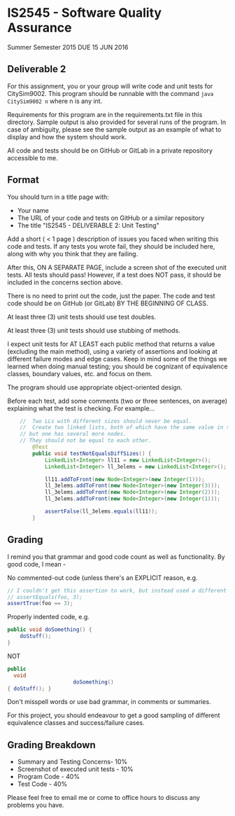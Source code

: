 # IS2545 - Software Quality Assurance
Summer Semester 2015
DUE 15 JUN 2016

## Deliverable 2

For this assignment, you or your group will write code and unit tests for CitySim9002.  This program should be runnable with the command `java CitySim9002 n` where n is any int.

Requirements for this program are in the requirements.txt file in this directory.  Sample output is also provided for several runs of the program.  In case of ambiguity, please see the sample output as an example of what to display and how the system should work.

All code and tests should be on GitHub or GitLab in a private repository accessible to me.

## Format
You should turn in a title page with:
* Your name
* The URL of your code and tests on GitHub or a similar repository
* The title "IS2545 - DELIVERABLE 2: Unit Testing"


Add a short ( < 1 page ) description of issues you faced when writing this code and tests.  If any tests you wrote fail, they should be included here, along with why you think that they are failing.

After this, ON A SEPARATE PAGE, include a screen shot of the executed unit tests.  All tests should pass!  However, if a test does NOT pass, it should be included in the concerns section above.

There is no need to print out the code, just the paper.  The code and test code should be on GitHub (or GitLab) BY THE BEGINNING OF CLASS.

At least three (3) unit tests should use test doubles.

At least three (3) unit tests should use stubbing of methods.

I expect unit tests for AT LEAST each public method that returns a value (excluding the main method), using a variety of assertions and looking at different failure modes and edge cases.  Keep in mind some of the things we learned when doing manual testing; you should be cognizant of equivalence classes, boundary values, etc. and focus on them.

The program should use appropriate object-oriented design.

Before each test, add some comments (two or three sentences, on average) explaining what the test is checking.  For example...

```java
	//  Two LLs with different sizes should never be equal.
	//  Create two linked lists, both of which have the same value in the initial node,
	// but one has several more nodes. 
	// They should not be equal to each other.
		@Test
		public void testNotEqualsDiffSizes() {
			LinkedList<Integer> ll11 = new LinkedList<Integer>();
			LinkedList<Integer> ll_3elems = new LinkedList<Integer>();

			ll11.addToFront(new Node<Integer>(new Integer(1)));
			ll_3elems.addToFront(new Node<Integer>(new Integer(3)));
			ll_3elems.addToFront(new Node<Integer>(new Integer(2)));
			ll_3elems.addToFront(new Node<Integer>(new Integer(1)));

			assertFalse(ll_3elems.equals(ll11));
		}
```

## Grading
I remind you that grammar and good code count as well as functionality.  By good code, I mean -

No commented-out code (unless there's an EXPLICIT reason, e.g.
```java
// I couldn't get this assertion to work, but instead used a different assertion, below
// assertEquals(foo, 3);
assertTrue(foo == 3);
```

Properly indented code, e.g.
```java
public void doSomething() {
    doStuff();
}
```
NOT
```java
public
  void
                     doSomething()
{ doStuff(); }
```

Don't misspell words or use bad grammar, in comments or summaries.

For this project, you should endeavour to get a good sampling of different equivalence classes and success/failure cases.

## Grading Breakdown
* Summary and Testing Concerns- 10%
* Screenshot of executed unit tests - 10%
* Program Code - 40%
* Test Code - 40%

Please feel free to email me or come to office hours to discuss any problems you have. 
 